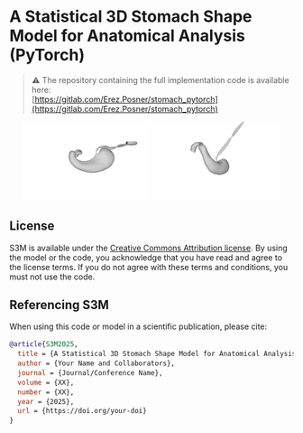 # A Statistical 3D Stomach Shape Model for Anatomical Analysis (PyTorch)

> ⚠️ The repository containing the full implementation code is available here:  
> [https://gitlab.com/Erez.Posner/stomach_pytorch](https://gitlab.com/Erez.Posner/stomach_pytorch)


<p align="center">
  <img src="images/pca_num_1.gif" width="45%"> 
  <img src="images/pca_num_2.gif" width="45%">
</p>

## License

S3M is available under the [Creative Commons Attribution license](https://creativecommons.org/licenses/by/4.0/). By using the model or the code, you acknowledge that you have read and agree to the license terms. If you do not agree with these terms and conditions, you must not use the code.

## Referencing S3M

When using this code or model in a scientific publication, please cite:

```bibtex
@article{S3M2025,
  title = {A Statistical 3D Stomach Shape Model for Anatomical Analysis},
  author = {Your Name and Collaborators},
  journal = {Journal/Conference Name},
  volume = {XX},
  number = {XX},
  year = {2025},
  url = {https://doi.org/your-doi}
}
```

